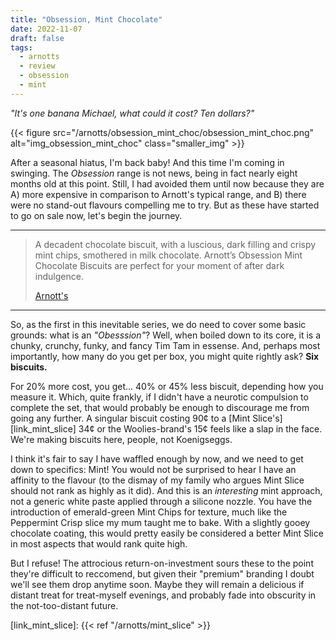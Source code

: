 ```yaml
---
title: "Obsession, Mint Chocolate"
date: 2022-11-07
draft: false
tags:
  - arnotts
  - review
  - obsession
  - mint
---
```


_"It's one banana Michael, what could it cost? Ten dollars?"_

<!--more-->

{{< figure src="/arnotts/obsession_mint_choc/obsession_mint_choc.png" alt="img_obsession_mint_choc" class="smaller_img" >}}

After a seasonal hiatus, I'm back baby! And this time I'm coming in swinging. The _Obsession_ range is not news, being in fact nearly eight months old at this point. Still, I had avoided them until now because they are A) more expensive in comparison to Arnott's typical range, and B) there were no stand-out flavours compelling me to try. But as these have started to go on sale now, let's begin the journey.

---

> A decadent chocolate biscuit, with a luscious, dark filling and crispy mint chips, smothered in milk chocolate. Arnott’s Obsession Mint Chocolate Biscuits are perfect for your moment of after dark indulgence.
>
> [Arnott's][link_obsession_mint_choc]

---

So, as the first in this inevitable series, we do need to cover some basic grounds: what is an _"Obesssion"_? Well, when boiled down to its core, it is a chunky, crunchy, funky, and fancy Tim Tam in essense. And, perhaps most importantly, how many do you get per box, you might quite rightly ask? **Six biscuits.**

For 20% more cost, you get... 40% or 45% less biscuit, depending how you measure it. Which, quite frankly, if I didn't have a neurotic compulsion to complete the set, that would probably be enough to discourage me from going any further. A singular biscuit costing 90¢ to a [Mint Slice's][link_mint_slice] 34¢ or the Woolies-brand's 15¢ feels like a slap in the face. We're making biscuits here, people, not Koenigseggs.

I think it's fair to say I have waffled enough by now, and we need to get down to specifics: Mint! You would not be surprised to hear I have an affinity to the flavour (to the dismay of my family who argues Mint Slice should not rank as highly as it did). And this is an _interesting_ mint approach, not a generic white paste applied through a silicone nozzle. You have the introduction of emerald-green Mint Chips for texture, much like the Peppermint Crisp slice my mum taught me to bake. With a slightly gooey chocolate coating, this would pretty easily be considered a better Mint Slice in most aspects that would rank quite high.

But I refuse! The attrocious return-on-investment sours these to the point they're difficult to reccomend, but given their "premium" branding I doubt we'll see them drop anytime soon. Maybe they will remain a delicious if distant treat for treat-myself evenings, and probably fade into obscurity in the not-too-distant future.


[link_obsession_mint_choc]: https://www.arnotts.com/premium/obsession/mint-chocolate
[link_mint_slice]: {{< ref "/arnotts/mint_slice" >}}